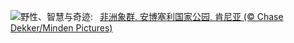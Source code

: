 ![](https://www.bing.com/th?id=OHR.KenyaElephants_ZH-CN7587207512_UHD.jpg&w=1000)野性、智慧与奇迹:&nbsp;&ensp;[非洲象群, 安博塞利国家公园, 肯尼亚 (© Chase Dekker/Minden Pictures)](https://www.bing.com/th?id=OHR.KenyaElephants_ZH-CN7587207512_UHD.jpg)
<br><br/>
